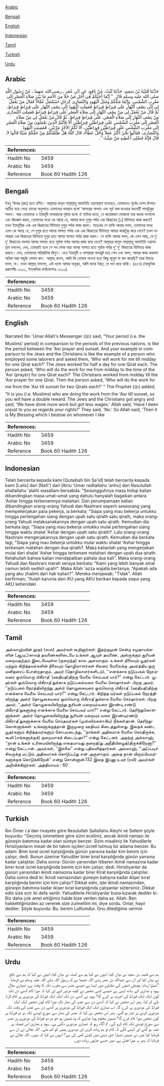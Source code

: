 [Arabic](#arabic)

[Bengali](#bengali)

[English](#english)

[Indonesian](#indonesian)

[Tamil](#tamil)

[Turkish](#turkish)

[Urdu](#urdu)

## Arabic


<div dir="rtl" lang="ar" style={{fontSize:'larger',backgroundColor:'#f8f9fa',padding:20}}>
حَدَّثَنَا قُتَيْبَةُ بْنُ سَعِيدٍ، حَدَّثَنَا لَيْثٌ، عَنْ نَافِعٍ، عَنِ ابْنِ عُمَرَ ـ رضى الله عنهما ـ عَنْ رَسُولِ اللَّهِ صلى الله عليه وسلم قَالَ ‏ "‏ إِنَّمَا أَجَلُكُمْ فِي أَجَلِ مَنْ خَلاَ مِنَ الأُمَمِ مَا بَيْنَ صَلاَةِ الْعَصْرِ إِلَى مَغْرِبِ الشَّمْسِ، وَإِنَّمَا مَثَلُكُمْ وَمَثَلُ الْيَهُودِ وَالنَّصَارَى كَرَجُلٍ اسْتَعْمَلَ عُمَّالاً فَقَالَ مَنْ يَعْمَلُ لِي إِلَى نِصْفِ النَّهَارِ عَلَى قِيرَاطٍ قِيرَاطٍ فَعَمِلَتِ الْيَهُودُ إِلَى نِصْفِ النَّهَارِ عَلَى قِيرَاطٍ قِيرَاطٍ، ثُمَّ قَالَ مَنْ يَعْمَلُ لِي مِنْ نِصْفِ النَّهَارِ إِلَى صَلاَةِ الْعَصْرِ عَلَى قِيرَاطٍ قِيرَاطٍ فَعَمِلَتِ النَّصَارَى مِنْ نِصْفِ النَّهَارِ إِلَى صَلاَةِ الْعَصْرِ، عَلَى قِيرَاطٍ قِيرَاطٍ، ثُمَّ قَالَ مَنْ يَعْمَلُ لِي مِنْ صَلاَةِ الْعَصْرِ إِلَى مَغْرِبِ الشَّمْسِ عَلَى قِيرَاطَيْنِ قِيرَاطَيْنِ أَلاَ فَأَنْتُمُ الَّذِينَ يَعْمَلُونَ مِنْ صَلاَةِ الْعَصْرِ إِلَى مَغْرِبِ الشَّمْسِ عَلَى قِيرَاطَيْنِ قِيرَاطَيْنِ، أَلاَ لَكُمُ الأَجْرُ مَرَّتَيْنِ، فَغَضِبَتِ الْيَهُودُ وَالنَّصَارَى، فَقَالُوا نَحْنُ أَكْثَرُ عَمَلاً وَأَقَلُّ عَطَاءً، قَالَ اللَّهُ هَلْ ظَلَمْتُكُمْ مِنْ حَقِّكُمْ شَيْئًا قَالُوا لاَ‏.‏ قَالَ فَإِنَّهُ فَضْلِي أُعْطِيهِ مَنْ شِئْتُ ‏"‏‏.‏
</div>
<div style={{backgroundColor:'#f8f9fa',padding:20, marginBottom: 10}}><table> <thead> <tr> <th>References:</th> <th></th> </tr> </thead> <tbody><tr><td>Hadith No</td><td>3459</td></tr><tr><td>Arabic No</td><td>3459</td></tr><tr><td>Reference</td><td>Book 60 Hadith 126</td></tr></tbody></table></div>

## Bengali


<div dir="ltr" lang="bn" style={{fontSize:'larger',backgroundColor:'#f8f9fa',padding:20}}>
ইবনু ‘উমার (রাঃ) হতে বর্ণিত। আল্লাহর রাসূল সাল্লাল্লাহু আলাইহি ওয়াসাল্লাম বলেছেন, তোমাদেও পূর্বের যেসব উম্মাত অতীত হয়ে গেছে তাদের অনুপাতে তোমাদের অবস্থান হলো ‘আসরের সালাত এবং সূর্য অস্ত যাওয়ার মধ্যবর্তী সময়টুকুর সমান। আর তোমাদের ও ইয়াহূদী নাসারাদের দৃষ্টান্ত হলো ঐ ব্যক্তির মতো, যে কয়েকজন লোককে তার কাজে লাগালো এবং জিজ্ঞেস করল, তোমাদের মধ্যে কে আছে যে, আমার জন্য দুপুর পর্যন্ত এক কিরাতের [১] বিনিময়ে কাজ করবে? তখন ইয়াহূদীরা এক এক কিরাতের বিনিময়ে দুপুর পর্যন্ত কাজ করল। অতঃপর সে ব্যক্তি আবার বলল, তোমাদের মধ্যে এমন কে আছে যে, সে দুপুর হতে আসর সালাত পর্যন্ত এক এক কিরাতের বিনিময়ে আমার কাজটুকু করে দেবে? তখন নাসারারা এক কিরাতের বিনিময়ে দুপুর হতে আসর সালাত পর্যন্ত কাজ করল। সে ব্যক্তি আবার বলল, কে এমন আছ, যে দু’ দু’ কিরাতের বদলায় আসর সালাত হতে সূর্যাস্ত পর্যন্ত আমার কাজ করে দেবে? আল্লাহর রাসূল সাল্লাল্লাহু আলাইহি ওয়াসাল্লাম বললেন, দেখ, তোমরাই হলে সে সব লোক যারা আসর সালাত হতে সূর্যাস্ত পর্যন্ত দু’ দু’ কিরাতের বিনিময়ে কাজ করলে। দেখ, তোমাদের পারিশ্রমিক দ্বিগুণ। এতে ইয়াহূদী ও নাসারারা অসন্তুষ্ট হয়ে গেল এবং বলল, আমরা কাজ করলাম অধিক আর মজুরি পেলাম কম। আল্লাহ্ বলেন, আমি কি তোমার পাওনা হতে কিছু জুলুম বা কম করেছি? তারা উত্তরে বলল, না। তখন আল্লাহ্ বললেন, এটা হলো আমার অনুগ্রহ, আমি যাকে ইচ্ছা, তা দান করে থাকি। (৫৫৭) (আধুনিক প্রকাশনীঃ ৩২০১, ইসলামিক ফাউন্ডেশনঃ ৩২১০)
</div>
<div style={{backgroundColor:'#f8f9fa',padding:20, marginBottom: 10}}><table> <thead> <tr> <th>References:</th> <th></th> </tr> </thead> <tbody><tr><td>Hadith No</td><td>3459</td></tr><tr><td>Arabic No</td><td>3459</td></tr><tr><td>Reference</td><td>Book 60 Hadith 126</td></tr></tbody></table></div>

## English


<div dir="ltr" lang="en" style={{fontSize:'larger',backgroundColor:'#f8f9fa',padding:20}}>
Narrated Ibn 'Umar:Allah's Messenger (ﷺ) said, "Your period (i.e. the Muslims' period) in comparison to the periods of the previous nations, is like the period between the 'Asr prayer and sunset. And your example in comparison to the Jews and the Christians is like the example of a person who employed some laborers and asked them, 'Who will work for me till midday for one Qirat each?' The Jews worked for half a day for one Qirat each. The person asked, 'Who will do the work for me from midday to the time of the 'Asr (prayer) for one Qirat each?' The Christians worked from midday till the 'Asr prayer for one Qirat. Then the person asked, 'Who will do the work for me from the 'Asr till sunset for two Qirats each?' " The Prophet (ﷺ) added, "It is you (i.e. Muslims) who are doing the work from the 'Asr till sunset, so you will have a double reward. The Jews and the Christians got angry and said, 'We have done more work but got less wages.' Allah said, 'Have I been unjust to you as regards your rights?' They said, 'No.' So Allah said, 'Then it is My Blessing which I bestow on whomever I like
</div>
<div style={{backgroundColor:'#f8f9fa',padding:20, marginBottom: 10}}><table> <thead> <tr> <th>References:</th> <th></th> </tr> </thead> <tbody><tr><td>Hadith No</td><td>3459</td></tr><tr><td>Arabic No</td><td>3459</td></tr><tr><td>Reference</td><td>Book 60 Hadith 126</td></tr></tbody></table></div>

## Indonesian


<div dir="ltr" lang="id" style={{fontSize:'larger',backgroundColor:'#f8f9fa',padding:20}}>
Telah bercerita kepada kami [Qutaibah bin Sa'id] telah bercerita kepada kami [Laits] dari [Nafi'] dari [Ibnu 'Umar radliallahu 'anhu] dari Rasulullah shallallahu 'alaihi wasallam bersabda: "Sesungguhnya masa hidup kalian dibandingkan masa umat-umat yang dahulu hanyalah bagaikan antara 'Ashar hingga terbenamnya matahari. Dan perumpamaan kalian dibandingkan orang-orang Yahudi dan Nashrani seperti seseorang yang mempekerjakan para pekerja, ia berkata; "Siapa yang mau bekerja untukku hingga pertengahan siang dengan upah satu qirath satu qirath, maka orang-orang Yahudi melaksanakannya dengan upah satu qirath. Kemudian dia berkata lagi; "Siapa yang mau bekerja untukku mulai pertengahan siang hingga waktu shalat 'Ashar dengan upah satu qirath?. Lalu orang-orang Nashrani mengerjakannya dengan upah satu qirath. Kemudian dia berkata lagi; "Siapa yang mau bekerja untukku mulai waktu shalat 'Ashar hingga terbenam matahari dengan dua qirath?. Maka kalianlah yang mengerjakan mulai dari shalat 'Ashar hingga terbenam matahari dengan upah dua qirath. Ketahuilah bahwa kalian mendapatkan pahala dua kali". Maka orang-orang Yahudi dan Nashrani marah seraya berkata: "Kami yang lebih banyak amal namun lebih sedikit upah!". Maka Allah 'azza wajalla bertanya; "Apakah ada yang aku zhalimi dari hak kalian?". Mereka menjawab; "Tidak". Allah berfirman; "Itulah karunia dari-KU yang AKU berikan kepada siapa yang AKU kehendaki
</div>
<div style={{backgroundColor:'#f8f9fa',padding:20, marginBottom: 10}}><table> <thead> <tr> <th>References:</th> <th></th> </tr> </thead> <tbody><tr><td>Hadith No</td><td>3459</td></tr><tr><td>Arabic No</td><td>3459</td></tr><tr><td>Reference</td><td>Book 60 Hadith 126</td></tr></tbody></table></div>

## Tamil


<div dir="ltr" lang="ta" style={{fontSize:'larger',backgroundColor:'#f8f9fa',padding:20}}>
அல்லாஹ்வின் தூதர் (ஸல்) அவர்கள் கூறினார்கள்: இதற்குமுன் சென்ற சமுதாயங்களின் (ஆயுட்)காலத் தவணைகளிடையே உங்கள் ஆயுள் தவணை, அஸ்ருக்கும் சூரியன் மறைவதற்கும் இடையேயுள்ள (குறைந்த) கால அளவாகும். உங்கள் நிலையும் யூதர்கள் மற்றும் கிறித்தவர்களின் நிலையும் தொழிலாளர்கள் சிலரை வேலைக்கு அமர்த்திய ஒரு மனிதரைப் போன்றதாகும். அவர் (தொழிலாளர்களிடம்), ‘‘எனக்காக நடுப்பகல் நேரம்வரை ஒவ்வொரு யிகீராத்’ (ஊதியத்)திற்கு வேலை செய்பவர் யார்?” என்று கேட்டார். யூதர்கள் ஒவ்வொரு யிகீராத்’துக்காக நடுப்பகல்வரை வேலை செய்தார்கள். பிறகு அவர், ‘‘நடுப்பகல் நேரத்திலிருந்து அஸ்ர் தொழுகைவரை ஒவ்வொரு யிகீராத்’ (ஊதியத்)திற்கு எனக்காக வேலை செய்பவர் யார்?” என்று கேட்டார். கிறித்த வர்கள் நடுப்பகல் நேரத்திலிருந்து அஸ்ர் தொழுகைவரை ஒவ்வொரு யிகீராத்’துக்காக வேலை செய்தார்கள். பிறகு அவர், ‘‘அஸ்ர் தொழுகையிலிருந்து சூரியன் மறையும்வரை இரண்டி ரண்டு யிகீராத்’துகளுக்கு எனக்காக வேலை செய்பவர் யார்?” என்று கேட்டார். தெரிந்துகொள்ளுங்கள்: அஸ்ர் தொழுகையிலிருந்து சூரியன் மறையும் வரை இரண்டிரண்டு யிகீராத்’துகளுக்காக வேலை செய்தவர்கள் (முஸ்லிம்களாகிய) நீங்கள்தான். தெரிந்துகொள்ளுங்கள்: உங்களுக்குத்தான் இருமுறை ஊதியம் கிடைத்துள்ளது. இதைக் கண்ட யூதர்களும் கிறித்தவர்களும் கோபமடைந்து, ‘‘நாங்கள் அதிகமாக வேலை செய்திருக்க, கூலி (எங்களுக்குக்) குறைவாகக் கிடைப்பதா?” என்று கேட்டனர். அதற்கு அல்லாஹ், ‘‘நான் உங்கள் உரிமையிலிருந்து எதையாவது குறைத்(து அநீதியிழைத்)திருக்கிறேனா?” என்று கேட்டான். அவர்கள், ‘‘இல்லை” என்று பதிலளித்தார்கள். அல்லாஹ், ‘‘அ(ப்படிச் சிலருக்கு மட்டும் அதிகமாகக் கொடுப்ப)து என் அருளாகும். அதை நான் விரும்பியவர்களுக்குக் கொடுக்கிறேன்” என்று சொன்னான்.132 இதை இப்னு உமர் (ரலி) அவர்கள் அறிவிக்கிறார்கள். அத்தியாயம் : 60
</div>
<div style={{backgroundColor:'#f8f9fa',padding:20, marginBottom: 10}}><table> <thead> <tr> <th>References:</th> <th></th> </tr> </thead> <tbody><tr><td>Hadith No</td><td>3459</td></tr><tr><td>Arabic No</td><td>3459</td></tr><tr><td>Reference</td><td>Book 60 Hadith 126</td></tr></tbody></table></div>

## Turkish


<div dir="ltr" lang="tr" style={{fontSize:'larger',backgroundColor:'#f8f9fa',padding:20}}>
İbn Ömer r.a'dan rivayete göre Resulullah Sallallahu Aleyhi ve Sellem şöyle buyurdu: "Geçmiş ümmetiere göre sizin eceliniz, ancak ikindi namazı ile güneşin batımına kadar olan süreye benzer. Sizin misaliniz ile Yahudilerle Hıristiyanların misali de bir takım işçileri ücretl tutmuş bir adama benzer. Bu adam: Birer kırat ücret karşılığında günün yarısına kadar kim benim için çalışır, dedi. Bunun üzerine Yahudiler birer kırat karşılığında günün yarısına kadar çalıştılar. Daha sonra: Günün yarısından itibaren ikindi namazına kadar birer kırat ücret karşılığında benim için kim çalışır, dedi. Hıristiyanlar da günün yarısından ikindi namazına kadar birer Klrat karşılığında çalıştılar. Daha sonra dedi ki: İkindi namazından güneşin batışına kadar ikişer kırat karşılığında benim için kim çalışır? Dikkat edin, işte ikindi namazından, güneşin batımına kadar ikişer kırat karşılığında çalışanlar sizlersiniz. Dikkat edin size ecir iki defa verilir. Yahudilerle Hıristiyanlar buna kızarak dediler ki: Biz daha çok amel ettiğimiz halde bize verilen daha az. Allah: Ben hakkettiğinizden az vererek size zulmettim mi, diye sordu. Onlar, hayır dediler. Şöyle buyurdu: Bu. benim Lutfumdur. Onu dilediğime veririm
</div>
<div style={{backgroundColor:'#f8f9fa',padding:20, marginBottom: 10}}><table> <thead> <tr> <th>References:</th> <th></th> </tr> </thead> <tbody><tr><td>Hadith No</td><td>3459</td></tr><tr><td>Arabic No</td><td>3459</td></tr><tr><td>Reference</td><td>Book 60 Hadith 126</td></tr></tbody></table></div>

## Urdu


<div dir="rtl" lang="ur" style={{fontSize:'larger',backgroundColor:'#f8f9fa',padding:20}}>
ہم سے قتیبہ بن سعید نے بیان کیا، انہوں نے کہا ہم سے لیث نے بیان کیا، انہوں نے کہا کہ ہم سے نافع نے بیان کیا اور ان سے عبداللہ بن عمر رضی اللہ عنہما نے کہ رسول اللہ صلی اللہ علیہ وسلم نے فرمایا ”تمہارا زمانہ پچھلی امتوں کے مقابلے میں ایسا ہے جیسے عصر سے مغرب تک کا وقت ہے، تمہاری مثال یہود و نصاریٰ کے ساتھ ایسی ہے جیسے کسی شخص نے کچھ مزدور لیے اور کہا کہ میرا کام آدھے دن تک کون ایک ایک قیراط کی اجرت پر کرے گا؟ یہود نے آدھے دن تک ایک ایک قیراط کی مزدوری پر کام کرنا طے کر لیا۔ پھر اس شخص نے کہا کہ آدھے دن سے عصر کی نماز تک میرا کام کون شخص ایک ایک قیراط کی مزدوری پر کرے گا۔ اب نصاریٰ ایک ایک قیراط کی مزدوری پر آدھے دن سے عصر کے وقت تک مزدوری کرنے پر تیار ہو گئے۔ پھر اس شخص نے کہا کہ عصر کی نماز سے سورج ڈوبنے تک دو دو قیراط پر کون شخص میرا کام کرے گا؟ تمہیں معلوم ہونا چاہئے کہ وہ تمہیں ہو جو دو دو قیراط کی مزدوری پر عصر سے سورج ڈوبنے تک کام کرو گے۔ تم آگاہ رہو کہ تمہاری مزدوری دگنی ہے۔ یہود و نصاریٰ اس فیصلہ پر غصہ ہو گئے اور کہنے لگے کہ کام تو ہم زیادہ کریں اور مزدوری ہمیں کو کم ملے۔ اللہ تعالیٰ نے ان سے فرمایا کیا میں نے تمہیں تمہارا حق دینے میں کوئی کمی کی ہے؟ انہوں نے کہا کہ نہیں۔ اللہ تعالیٰ نے فرمایا کہ پھر یہ میرا فضل ہے، میں جسے چاہوں زیادہ دوں۔
</div>
<div style={{backgroundColor:'#f8f9fa',padding:20, marginBottom: 10}}><table> <thead> <tr> <th>References:</th> <th></th> </tr> </thead> <tbody><tr><td>Hadith No</td><td>3459</td></tr><tr><td>Arabic No</td><td>3459</td></tr><tr><td>Reference</td><td>Book 60 Hadith 126</td></tr></tbody></table></div>